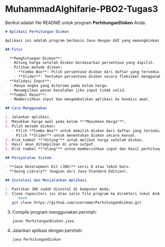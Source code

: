 # MuhammadAlghifarie-PBO2-Tugas3
Berikut adalah file README untuk program **PerhitunganDiskon** Anda:

```markdown
# Aplikasi Perhitungan Diskon

Aplikasi ini adalah program berbasis Java dengan GUI yang memungkinkan pengguna menghitung harga setelah diskon, menggunakan dua metode pilihan: slider atau dropdown combo box.

## Fitur

- **Penghitungan Diskon**:
  - Hitung harga setelah diskon berdasarkan persentase yang dipilih.
  - Pilihan metode diskon:
    - **Combo Box**: Pilih persentase diskon dari daftar yang tersedia (5% hingga 50%).
    - **Slider**: Tentukan persentase diskon secara fleksibel menggunakan slider (0% hingga 100%).
- **Validasi Input**:
  - Hanya angka yang diterima pada kolom harga.
  - Menampilkan pesan kesalahan jika input tidak valid.
- **Tombol Reset**:
  - Membersihkan input dan mengembalikan aplikasi ke kondisi awal.

## Cara Menggunakan

1. Jalankan aplikasi.
2. Masukkan harga awal pada kolom **"Masukkan Harga"**.
3. Pilih metode diskon:
   - Pilih **Combo Box** untuk memilih diskon dari daftar yang tersedia.
   - Pilih **Slider** untuk menentukan diskon secara manual.
4. Klik tombol **"Hitung"** untuk melihat harga setelah diskon.
5. Hasil akan ditampilkan di area output.
6. Klik tombol **"Ulang"** untuk membersihkan input dan hasil perhitungan.

## Persyaratan Sistem

- **Java Development Kit (JDK)** versi 8 atau lebih baru.
- **Swing Library** (bagian dari Java Standard Edition).

## Instalasi dan Menjalankan Aplikasi

1. Pastikan JDK sudah diinstal di komputer Anda.
2. Clone repositori ini atau salin file program ke direktori lokal Anda:
   ```bash
   git clone https://github.com/username/PerhitunganDiskon.git
   ```
3. Compile program menggunakan perintah:
   ```bash
   javac PerhitunganDiskon.java
   ```
4. Jalankan aplikasi dengan perintah:
   ```bash
   java PerhitunganDiskon
   ```


